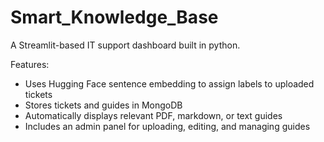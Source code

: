# Smart_Knowledge_Base

A Streamlit-based IT support dashboard built in python.

Features:
- Uses Hugging Face sentence embedding to assign labels to uploaded tickets
- Stores tickets and guides in MongoDB
- Automatically displays relevant PDF, markdown, or text guides
- Includes an admin panel for uploading, editing, and managing guides